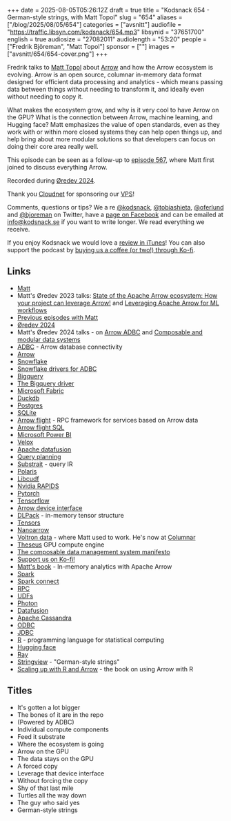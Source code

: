 +++
date = 2025-08-05T05:26:12Z
draft = true
title = "Kodsnack 654 - German-style strings, with Matt Topol"
slug = "654"
aliases = ["/blog/2025/08/05/654"]
categories = ["avsnitt"]
audiofile = "https://traffic.libsyn.com/kodsnack/654.mp3"
libsynid = "37651700"
english = true
audiosize = "27082011"
audiolength = "53:20"
people = ["Fredrik Björeman", "Matt Topol"]
sponsor = [""]
images = ["avsnitt/654/654-cover.png"]
+++

Fredrik talks to [Matt Topol](https://github.com/zeroshade) about [Arrow](https://arrow.apache.org/) and how the Arrow ecosystem is evolving. Arrow is an open source, columnar in-memory data format designed for efficient data processing and analytics - which means passing data between things without needing to transform it, and ideally even without needing to copy it.

What makes the ecosystem grow, and why is it very cool to have Arrow on the GPU? What is the connection between Arrow, machine learning, and Hugging face? Matt emphasizes the value of open standards, even as they work with or within more closed systems they can help open things up, and help bring about more modular solutions so that developers can focus on doing their core area really well.

This episode can be seen as a follow-up to [episode 567](https://kodsnack.se/567/), where Matt first joined to discuss everything Arrow.

Recorded during [Øredev 2024](https://archive.oredev.org/2024/#/).

Thank you [Cloudnet](http://www.cloudnet.se) for sponsoring our [VPS](http://en.wikipedia.org/wiki/Virtual_private_server)!

Comments, questions or tips? We a	re [@kodsnack](https://www.twitter.com/kodsnack), [@tobiashieta](https://www.twitter.com/tobiashieta), [@oferlund](https://twitter.com/oferlund) and [@bjoreman](https://www.twitter.com/bjoreman) on Twitter, have a [page on Facebook](https://www.facebook.com/kodsnack) and can be emailed at [info@kodsnack.se](mailto:info@kodsnack.se) if you want to write longer. We read everything we receive.

If you enjoy Kodsnack we would love a [review in iTunes](http://itunes.apple.com/se/podcast/kodsnack/id561631498?l=en)! You can also support the podcast by <a href="https://ko-fi.com/kodsnack" rel="payment">buying us a coffee (or two!) through Ko-fi</a>.

## Links ##
* [Matt](https://github.com/zeroshade)
* Matt's Øredev 2023 talks: [State of the Apache Arrow ecosystem: How your project can leverage Arrow!](https://www.youtube.com/watch?v=CEdbHXBPXHk&list=PLOUKmSqExtAH0k42evc9j3fiqfgHu00Cf&index=68) and [Leveraging Apache Arrow for ML workflows](https://www.youtube.com/watch?v=dSgvht0RMzk&list=PLOUKmSqExtAH0k42evc9j3fiqfgHu00Cf&index=79)
* [Previous episodes with Matt](https://kodsnack.se/people/matt-topol/)
* [Øredev 2024](https://archive.oredev.org/2024/#/)
* Matt's Øredev 2024 talks - on [Arrow ADBC](https://www.youtube.com/watch?v=k8fu67y7Lrs&list=PLOUKmSqExtAFpg3krEd6CXr3uIyUgP97b&index=79) and [Composable and modular data systems](https://www.youtube.com/watch?v=JnCEn6tSdEI&list=PLOUKmSqExtAFpg3krEd6CXr3uIyUgP97b&index=73)
* [ADBC](https://arrow.apache.org/adbc/current/index.html) - Arrow database connectivity
* [Arrow](https://arrow.apache.org/)
* [Snowflake](https://www.snowflake.com/en/)
* [Snowflake drivers for ADBC](https://arrow.apache.org/adbc/main/driver/snowflake.html)
* [Bigquery](https://en.wikipedia.org/wiki/BigQuery)
* [The Bigquery driver](https://arrow.apache.org/adbc/16/r/adbcbigquery/index.html)
* [Microsoft Fabric](https://www.microsoft.com/en-us/microsoft-fabric)
* [Duckdb](https://en.wikipedia.org/wiki/DuckDB)
* [Postgres](https://en.wikipedia.org/wiki/PostgreSQL)
* [SQLite](https://en.wikipedia.org/wiki/SQLite)
* [Arrow flight](https://arrow.apache.org/docs/format/Flight.html) - RPC framework for services based on Arrow data
* [Arrow flight SQL](https://arrow.apache.org/docs/format/FlightSql.html)
* [Microsoft Power BI](https://en.wikipedia.org/wiki/Microsoft_Power_BI)
* [Velox](https://velox-lib.io/)
* [Apache datafusion](https://datafusion.apache.org/)
* [Query planning](https://en.wikipedia.org/wiki/Query_plan)
* [Substrait](https://substrait.io/) - query IR
* [Polaris](https://polaris.apache.org/)
* [Libcudf](https://docs.rapids.ai/api/libcudf/stable/)
* [Nvidia RAPIDS](https://developer.nvidia.com/rapids)
* [Pytorch](https://en.wikipedia.org/wiki/PyTorch)
* [Tensorflow](https://en.wikipedia.org/wiki/TensorFlow)
* [Arrow device interface](https://arrow.apache.org/docs/format/CDeviceDataInterface.html)
* [DLPack](https://github.com/dmlc/dlpack) - in-memory tensor structure
* [Tensors](https://en.wikipedia.org/wiki/Tensor_%28machine_learning%29)
* [Nanoarrow](https://arrow.apache.org/nanoarrow/latest/index.html)
* [Voltron data](https://voltrondata.com/) - where Matt used  to work. He's now at [Columnar](https://columnar.tech/)
* [Theseus](https://voltrondata.com/how-it-works) GPU compute engine
* [The composable data management system manifesto](https://www.vldb.org/pvldb/vol16/p2679-pedreira.pdf)
* [Support us on Ko-fi!](https://ko-fi.com/kodsnack)
* [Matt's book](https://www.packtpub.com/en-us/product/in-memory-analytics-with-apache-arrow-9781835461228) - In-memory analytics with Apache Arrow
* [Spark](https://spark.apache.org/docs/latest/index.html)
* [Spark connect](https://spark.apache.org/docs/latest/spark-connect-overview.html)
* [RPC](https://en.wikipedia.org/wiki/Remote_procedure_call)
* [UDFs](https://github.com/arrow-udf/arrow-udf)
* [Photon](https://www.databricks.com/product/photon)
* [Datafusion](https://datafusion.apache.org/)
* [Apache Cassandra](https://www.google.com/search?client=safari&rls=en&q=apache+cassandra&ie=UTF-8&oe=UTF-8)
* [ODBC](https://en.wikipedia.org/wiki/Open_Database_Connectivity)
* [JDBC](https://en.wikipedia.org/wiki/Java_Database_Connectivity)
* [R](https://en.wikipedia.org/wiki/R_%28programming_language%29)  - programming language for statistical computing
* [Hugging face](https://huggingface.co/)
* [Ray](https://www.ray.io/)
* [Stringview](https://arrow.apache.org/docs/format/Columnar.html#variable-size-binary-view-layout) - "German-style strings"
* [Scaling up with R and Arrow](https://arrowrbook.com/) - the book on using Arrow with R

## Titles ##
* It's gotten a lot bigger
* The bones of it are in the repo
* (Powered by ADBC)
* Individual compute components
* Feed it substrate
* Where the ecosystem is going
* Arrow on the GPU
* The data stays on the GPU
* A forced copy
* Leverage that device interface
* Without forcing the copy
* Shy of that last mile
* Turtles all the way down
* The guy who said yes
* German-style strings